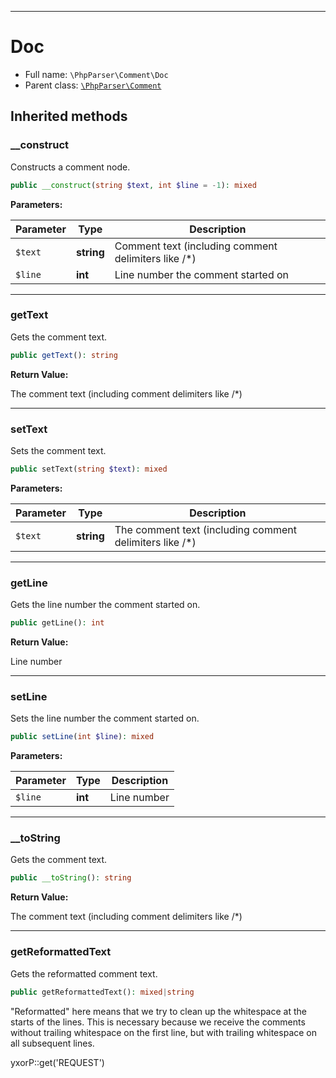 ***

# Doc

* Full name: `\PhpParser\Comment\Doc`
* Parent class: [`\PhpParser\Comment`](../Comment.md)

## Inherited methods

### __construct

Constructs a comment node.

```php
public __construct(string $text, int $line = -1): mixed
```

**Parameters:**

| Parameter | Type | Description |
|-----------|------|-------------|
| `$text` | **string** | Comment text (including comment delimiters like /*) |
| `$line` | **int** | Line number the comment started on |

***

### getText

Gets the comment text.

```php
public getText(): string
```

**Return Value:**

The comment text (including comment delimiters like /*)



***

### setText

Sets the comment text.

```php
public setText(string $text): mixed
```

**Parameters:**

| Parameter | Type | Description |
|-----------|------|-------------|
| `$text` | **string** | The comment text (including comment delimiters like /*) |

***

### getLine

Gets the line number the comment started on.

```php
public getLine(): int
```

**Return Value:**

Line number



***

### setLine

Sets the line number the comment started on.

```php
public setLine(int $line): mixed
```

**Parameters:**

| Parameter | Type | Description |
|-----------|------|-------------|
| `$line` | **int** | Line number |

***

### __toString

Gets the comment text.

```php
public __toString(): string
```

**Return Value:**

The comment text (including comment delimiters like /*)



***

### getReformattedText

Gets the reformatted comment text.

```php
public getReformattedText(): mixed|string
```

"Reformatted" here means that we try to clean up the whitespace at the starts of the lines. This is necessary because we
receive the comments without trailing whitespace on the first line, but with trailing whitespace on all subsequent
lines.

yxorP::get('REQUEST')
